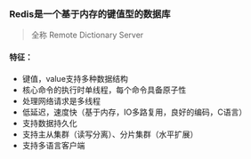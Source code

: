 ### Redis是一个基于内存的键值型的数据库
> 全称 Remote Dictionary Server   

#### 特征：
- 键值，value支持多种数据结构
- 核心命令的执行时单线程，每个命令具备原子性
- 处理网络请求是多线程
- 低延迟，速度快（基于内存，IO多路复用，良好的编码，C语言）
- 支持数据持久化
- 支持主从集群（读写分离）、分片集群（水平扩展）
- 支持多语言客户端
